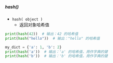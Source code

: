 ##### hash()
- `hash( object )`
	- 返回对象哈希值
```python
print(hash(42))  # 输出：42 的哈希值
print(hash("hello"))  # 输出："hello" 的哈希值

my_dict = {'a': 1, 'b': 2}
print(hash('a'))  # 输出：'a' 的哈希值，用作字典的键
print(hash('b'))  # 输出：'b' 的哈希值，用作字典的键

```
